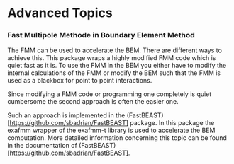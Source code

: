 # Advanced Topics
### Fast Multipole Methode in Boundary Element Method

The FMM can be used to accelerate the BEM. There are different ways to achieve this. This package wraps a highly modified FMM code which is quiet fast as it is. 
To use the FMM in the BEM you either have to modify the internal calculations of the FMM or modify the BEM such that the FMM is used as a blackbox for point to point interactions.

Since modifying a FMM code or programming one completely is quiet cumbersome the second approach is often the easier one. 

Such an approach is implemented in the (FastBEAST)[https://github.com/sbadrian/FastBEAST] package. In this package the exafmm wrapper of the exafmm-t library is used to accelerate the BEM computation. More detailed information concerning this topic can be found in the documentation of (FastBEAST)[https://github.com/sbadrian/FastBEAST].